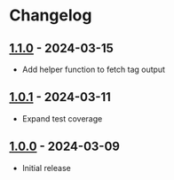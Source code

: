# Changelog

## [1.1.0] - 2024-03-15

* Add helper function to fetch tag output

## [1.0.1] - 2024-03-11

* Expand test coverage

## [1.0.0] - 2024-03-09

* Initial release

[1.1.0]: https://github.com/daun/statamic-latte/releases/tag/1.1.0
[1.0.1]: https://github.com/daun/statamic-latte/releases/tag/1.0.1
[1.0.0]: https://github.com/daun/statamic-latte/releases/tag/1.0.0

